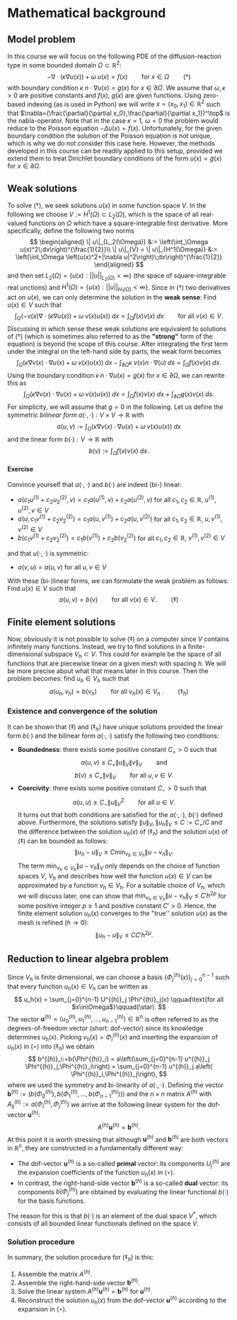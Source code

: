 # Mathematical background
## Model problem
In this course we will focus on the following PDE of the diffusion-reaction type in some bounded domain $\Omega\subset \mathbb{R}^2$:
$$
-\nabla \cdot (\kappa \nabla  u(x)) + \omega\; u(x) = f(x) \qquad \text{for $x\in \Omega$}\qquad(\dagger)
$$
with boundary condition $\kappa\; n\cdot \nabla u(x)=g(x)$ for $x\in\partial \Omega$. We assume that $\omega, \kappa>0$ are positive constants and $f(x)$, $g(x)$ are given functions. Using zero-based indexing (as is used in Python) we will write $x=(x_0,x_1)\in\mathbb{R}^2$ such that $\nabla=(\frac{\partial}{\partial x_0},\frac{\partial}{\partial x_1})^\top$ is the nabla-operator. Note that in the case $\kappa=1$, $\omega=0$ the problem would reduce to the Poisson equation $-\Delta u(x)=f(x)$. Unfortunately, for the given boundary condition the solution of the Poisson equation is not unique, which is why we do not consider this case here. However, the methods developed in this course can be readily applied to this setup, provided we extend them to treat Dirichlet boundary conditions of the form $u(x)=\widetilde{g}(x)$ for $x\in\partial \Omega$.

## Weak solutions
To solve $(\dagger)$, we seek solutions $u(x)$ in some function space $V$. In the following we choose $V:=H^1(\Omega)\subset L_2(\Omega)$, which is the space of all real-valued functions on $\Omega$ which have a square-integrable first derivative. More specifically, define the following two norms
$$
\begin{aligned}
\| u\|_{L_2(\Omega)} &:= \left(\int_\Omega u(x)^2\;dx\right)^{\frac{1}{2}}\\
\| u\|_{V} = \| u\|_{H^1(\Omega)} &:= \left(\int_\Omega \left(u(x)^2+|\nabla u|^2\right)\;dx\right)^{\frac{1}{2}}
\end{aligned}
$$
and then set $L_2(\Omega) = \left\{u(x) : ||u||_{L_2(\Omega)}<\infty\right\}$ (the space of square-integrable real unctions) and $H^1(\Omega) = \left\{u(x) : ||u||_{H_1(\Omega)}<\infty\right\}$. Since in $(\dagger)$ two derivatives act on $u(x)$, we can only determine the solution in the **weak sense**: Find $u(x)\in V$ such that
$$
\int_\Omega \left(-v(x)\nabla \cdot(\kappa \nabla  u(x)) + \omega\; v(x) u(x)\right)\;dx = \int_\Omega f(x) v(x)\;dx \qquad \text{for all $v(x)\in V$}.
$$
Discussing in which sense these weak solutions are equivalent to solutions of $(\dagger)$ (which is sometimes also referred to as the **"strong"** form of the equation) is beyond the scope of this course. After integrating the first term under the integral on the left-hand side by parts, the weak form becomes
$$
\int_\Omega \left(\kappa \nabla v(x) \cdot \nabla  u(x) + \omega\; v(x) u(x)\right)\;dx - \int_{\partial \Omega } \kappa\;v(x) n\cdot \nabla(u)\;ds = \int_\Omega f(x) v(x)\;dx.
$$
Using the boundary condition $\kappa\; n\cdot \nabla u(x)=g(x)$ for $x\in\partial\Omega$, we can rewrite this as
$$
\int_\Omega \left(\kappa \nabla v(x) \cdot \nabla  u(x) + \omega\; v(x) u(x)\right)\;dx  = \int_\Omega f(x) v(x)\;dx + \int_{\partial \Omega} g(x) v(x)\;ds.
$$
For simplicity, we will assume that $g=0$ in the following. Let us define the symmetric *bilinear form* $a(\cdot,\cdot): V\times V \rightarrow \mathbb{R}$  with
$$
a(u,v) := \int_\Omega \left(\kappa \nabla v(x) \cdot \nabla  u(x) + \omega\; v(x) u(x)\right)\;dx
$$
and the linear form $b(\cdot):V\rightarrow \mathbb{R}$ with
$$
b(v) := \int_\Omega f(x) v(x)\;dx.
$$
#### Exercise
Convince yourself that $a(\cdot,\cdot)$ and $b(\cdot)$ are indeed (bi-) linear:
* $a(c_1 u^{(1)} + c_2 u^{(2)}_2,v) = c_1 a(u^{(1)},v) + c_2 a(u^{(2)},v)$ for all $c_1,c_2\in \mathbb{R}$, $u^{(1)}, u^{(2)},v \in V$
* $a(u,c_1 v^{(1)} + c_2 v^{(2)}_2) = c_1 a(u,v^{(1)}) + c_2 a(u,v^{(2)})$ for all $c_1,c_2\in \mathbb{R}$, $u,v^{(1)}, v^{(2)} \in V$
* $b(c_1 v^{(1)} + c_2 v^{(2)}_2)=c_1b( v^{(1)}) + c_2 b(v^{(2)}_2)$ for all $c_1,c_2\in \mathbb{R}$, $v^{(1)}, v^{(2)} \in V$
  
and that $u(\cdot,\cdot)$ is symmetric:
* $a(v,u) = a(u,v)$ for all $u,v\in V$
  
With these (bi-)linear forms, we can formulate the weak problem as follows: Find $u(x)\in V$ such that
$$
a(u,v) = b(v) \qquad \text{for all $v(x)\in V$}.\qquad(\ddagger)
$$
## Finite element solutions
Now, obviously it is not possible to solve $(\ddagger)$ on a computer since $V$ contains infinitely many functions. Instead, we try to find solutions in a finite-dimensional subspace $V_h\subset V$. This could for example be the space of all functions that are piecewise linear on a given mesh with spacing $h$. We will be more precise about what that means later in this course. Then the problem becomes: find $u_h\in V_h$ such that 
$$
a(u_h,v_h) = b(v_h) \qquad \text{for all $v_h(x)\in V_h$ }.\qquad(\ddagger_h)
$$
### Existence and convergence of the solution
It can be shown that $(\ddagger)$ and $(\ddagger_h)$ have unique solutions provided the linear form $b(\cdot)$ and the bilinear form $a(\cdot,\cdot)$ satisfy the following two conditions:
* **Boundedness**: there exists some positive constant $C_+ > 0$ such that 
$$a(u,v) \le C_+ \|u\|_V \|v\|_V \qquad\text{and}$$
$$b(v) \le C_+ \|v\|_V \qquad\text{for all $u,v\in V$}.$$
* **Coercivity**: there exists some positive constant $C_- > 0$ such that
$$ 
a(u,u) \ge C_- \|u\|_V^2 \qquad\text{for all $u\in V$}.
$$
It turns out that both conditions are satisfied for the $a(\cdot,\cdot)$, $b(\cdot)$ defined above. Furthermore, the solutions satisfy $\|u\|_V,\|u_h\|_V\le C:=C_+/C$ and the difference between the solution $u_h(x)$ of $(\ddagger_h)$ and the solution $u(x)$ of $(\ddagger)$ can be bounded as follows:
$$
\|u_h - u\|_V \le C \min_{v_h\in V_h}\|u-v_h\|_V.
$$
The term $\min_{v_h\in V_h}\|u-v_h\|_V$ only depends on the choice of function spaces $V$, $V_h$ and describes how well the function $u(x) \in V$ can be approximated by a function $v_h\in V_h$. For a suitable choice of $V_h$, which we will discuss later, one can show that $\min_{v_h\in V_h}\|u-v_h\|_V\le C' h^{2p}$ for some positive integer $p\ge 1$ and positive constant $C'>0$. Hence, the finite element solution $u_h(x)$ converges to the "true'' solution $u(x)$ as the mesh is refined ($h\rightarrow 0$):
$$
\|u_h - u\|_V \le C C' h^{2\mu}.
$$
## Reduction to linear algebra problem
Since $V_h$ is finite dimensional, we can choose a basis $\{\Phi^{(h)}_j(x)\}_{j=0}^{n-1}$ such that every function $u_h(x)\in V_h$ can be written as
$$
u_h(x) = \sum_{j=0}^{n-1} U^{(h)}_j \Phi^{(h)}_j(x) \qquad\text{for all $x\in\Omega$}\qquad(\star).
$$
The vector $\boldsymbol{u}^{(h)}=(u^{(h)}_0,u^{(h)}_1,\dots,u^{(h)}_{n-1})\in\mathbb{R}^n$ is often referred to as the degrees-of-freedom vector (short: dof-vector) since its knowledge determines $u_h(x)$. Picking $v_h(x)=\Phi^{(h)}_i(x)$ and inserting the expansion of $u_h(x)$ in $(\star)$ into $(\ddagger_h)$ we obtain
$$
b^{(h)}_i:=b(\Phi^{(h)}_i) = a\left(\sum_{j=0}^{n-1} u^{(h)}_j \Phi^{(h)}_j,\Phi^{(h)}_i\right) = 
\sum_{j=0}^{n-1} u^{(h)}_j a\left( \Phi^{(h)}_i,\Phi^{(h)}_j\right),
$$
where we used the symmetry and bi-linearity of $a(\cdot,\cdot)$. Defining the vector $\boldsymbol{b}^{(h)} := (b(\Phi^{(h)}_0),b(\Phi^{(h)}_1,\dots,b(\Phi^{(h)}_{n-1})))$ and the $n\times n$ matrix $A^{(h)}$ with $A^{(h)}_{ij}:= a\left(\Phi^{(h)}_i,\Phi^{(h)}_j\right)$ we arrive at the following linear system for the dof-vector $\boldsymbol{u}^{(h)}$:
$$
A^{(h)} \boldsymbol{u}^{(h)} = \boldsymbol{b}^{(h)}.
$$
At this point it is worth stressing that although $\boldsymbol{u}^{(h)}$ and $\boldsymbol{b}^{(h)}$ are both vectors in $\mathbb{R}^n$, they are constructed in a fundamentally different way:

* The dof-vector $\boldsymbol{u}^{(h)}$ is a so-called **primal** vector: its components $U_j^{(h)}$ are the expansion coefficients of the function $u_h(x)$ in $(\star)$.
* In contrast, the right-hand-side vector $\boldsymbol{b}^{(h)}$ is a so-called **dual** vector: its components $b(\Phi_j^{(h)})$ are obtained by evaluating the linear functional $b(\cdot)$ for the basis functions.

The reason for this is that $b(\cdot)$ is an element of the dual space $V^*$, which consists of all bounded linear functionals defined on the space $V$.
### Solution procedure
In summary, the solution procedure for $(\ddagger_h)$ is this:
1. Assemble the matrix $A^{(h)}$.
2. Assemble the right-hand-side vector $\boldsymbol{b}^{(h)}$.
3. Solve the linear system $A^{(h)} \boldsymbol{u}^{(h)} = \boldsymbol{b}^{(h)}$ for $\boldsymbol{u}^{(h)}$.
4. Reconstruct the solution $u_h(x)$ from the dof-vector $\boldsymbol{u}^{(h)}$ according to the expansion in $(\star)$.
